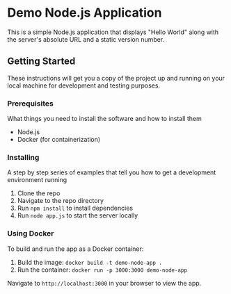 # Demo Node.js Application

This is a simple Node.js application that displays "Hello World" along with the server's absolute URL and a static version number.

## Getting Started

These instructions will get you a copy of the project up and running on your local machine for development and testing purposes.

### Prerequisites

What things you need to install the software and how to install them

- Node.js
- Docker (for containerization)

### Installing

A step by step series of examples that tell you how to get a development environment running

1. Clone the repo
2. Navigate to the repo directory
3. Run `npm install` to install dependencies
4. Run `node app.js` to start the server locally

### Using Docker

To build and run the app as a Docker container:

1. Build the image: `docker build -t demo-node-app .`
2. Run the container: `docker run -p 3000:3000 demo-node-app`

Navigate to `http://localhost:3000` in your browser to view the app.
